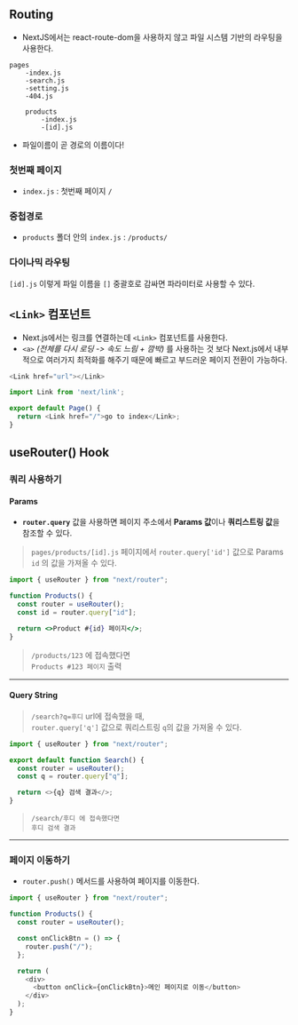 ## Routing

- NextJS에서는 react-route-dom을 사용하지 않고 파일 시스템 기반의 라우팅을 사용한다.

```
pages
    -index.js
    -search.js
    -setting.js
    -404.js

    products
        -index.js
        -[id].js
```

- 파일이름이 곧 경로의 이름이다!

### 첫번째 페이지

- `index.js` : 첫번째 페이지 `/`

### 중첩경로

- `products` 폴더 안의 `index.js` : `/products/`

### 다이나믹 라우팅

`[id].js` 이렇게 파일 이름을 `[]` 중괄호로 감싸면 파라미터로 사용할 수 있다.

## `<Link>` 컴포넌트

- Next.js에서는 링크를 연결하는데 `<Link>` 컴포넌트를 사용한다.
- `<a>` _(전체를 다시 로딩 -> 속도 느림 + 깜박)_ 를 사용하는 것 보다 Next.js에서 내부적으로 여러가지 최적화를 해주기 때문에 빠르고 부드러운 페이지 전환이 가능하다.

```ts
<Link href="url"></Link>
```

```ts
import Link from 'next/link';

export default Page() {
  return <Link href="/">go to index</Link>;
}
```

## useRouter() Hook

### 쿼리 사용하기

#### Params

- **`router.query`** 값을 사용하면 페이지 주소에서 **Params 값**이나 **쿼리스트링 값**을 참조할 수 있다.

> `pages/products/[id].js` 페이지에서 `router.query['id']` 값으로 Params `id` 의 값을 가져올 수 있다.

```jsx
import { useRouter } from "next/router";

function Products() {
  const router = useRouter();
  const id = router.query["id"];

  return <>Product #{id} 페이지</>;
}
```

> `/products/123` 에 접속했다면  
> `Products #123 페이지` 출력

---

#### Query String

> `/search?q=후디` url에 접속했을 때,  
> `router.query['q']` 값으로 쿼리스트링 `q`의 값을 가져올 수 있다.

```js
import { useRouter } from "next/router";

export default function Search() {
  const router = useRouter();
  const q = router.query["q"];

  return <>{q} 검색 결과</>;
}
```

> `/search/후디 에 접속했다면`  
> `후디 검색 결과`

---

### 페이지 이동하기

- `router.push()` 메서드를 사용하여 페이지를 이동한다.

```js
import { useRouter } from "next/router";

function Products() {
  const router = useRouter();

  const onClickBtn = () => {
    router.push("/");
  };

  return (
    <div>
      <button onClick={onClickBtn}>메인 페이지로 이동</button>
    </div>
  );
}
```
